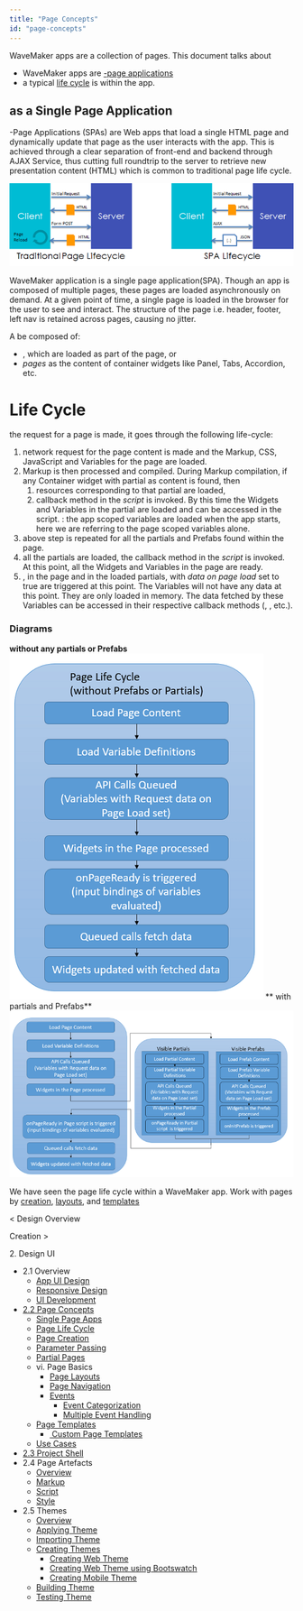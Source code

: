 ```yaml
---
title: "Page Concepts"
id: "page-concepts"
---
```


WaveMaker apps are a collection of pages. This document talks about

- WaveMaker apps are [\-page applications](#single-page-apps)
- a typical [life cycle](#page-lifecycle) is within the app.

## as a Single Page Application

\-Page Applications (SPAs) are Web apps that load a single HTML page and dynamically update that page as the user interacts with the app. This is achieved through a clear separation of front-end and backend through AJAX Service, thus cutting full roundtrip to the server to retrieve new presentation content (HTML) which is common to traditional page life cycle.

[![](../assets/spa_arch.png)](../assets/spa_arch.png)

WaveMaker application is a single page application(SPA). Though an app is composed of multiple pages, these pages are loaded asynchronously on demand. At a given point of time, a single page is loaded in the browser for the user to see and interact. The structure of the page i.e. header, footer, left nav is retained across pages, causing no jitter.

A be composed of:

- , which are loaded as part of the page, or
- _pages_ as the content of container widgets like Panel, Tabs, Accordion, etc.

# Life Cycle

the request for a page is made, it goes through the following life-cycle:

1. network request for the page content is made and the Markup, CSS, JavaScript and Variables for the page are loaded.
2. Markup is then processed and compiled. During Markup compilation, if any Container widget with partial as content is found, then
    1. resources corresponding to that partial are loaded,
    2. callback method in the _script_ is invoked. By this time the Widgets and Variables in the partial are loaded and can be accessed in the script. : the app scoped variables are loaded when the app starts, here we are referring to the page scoped variables alone.
3. above step is repeated for all the partials and Prefabs found within the page.
4. all the partials are loaded, the callback method in the _script_ is invoked. At this point, all the Widgets and Variables in the page are ready.
5. , in the page and in the loaded partials, with _data on page load_ set to true are triggered at this point. The Variables will not have any data at this point. They are only loaded in memory. The data fetched by these Variables can be accessed in their respective callback methods (, , etc.).

### Diagrams

**without any partials or Prefabs** [![page-life-cycle](../assets/Page-Life-Cycle.png)](../assets/Page-Life-Cycle.png) ** with partials and Prefabs** [![page-life-cycle-full](../assets/Page-Life-Cycle-full.png)](../assets/Page-Life-Cycle-full.png)

We have seen the page life cycle within a WaveMaker app. Work with pages by [creation](/learn/app-development/ui-design/page-creation/), [layouts](/learn/app-development/ui-design/page-concepts/page-layouts/), and [templates](/learn/app-development/ui-design/page-concepts/page-templates/)

< Design Overview

Creation >

2\. Design UI

- 2.1 Overview
    - [App UI Design](/learn/app-development/ui-design/design-overview/#app-ui-design)
    - [Responsive Design](/learn/app-development/ui-design/design-overview/#responsive-design)
    - [UI Development](/learn/app-development/ui-design/design-overview/#ui-development)
- [2.2 Page Concepts](#)
    - [Single Page Apps](#)
    - [Page Life Cycle](#page-lifecycle)
    - [Page Creation](/learn/app-development/ui-design/page-creation/)
    - [Parameter Passing](/learn/app-development/ui-design/page-creation/#page-parameters)
    - [Partial Pages](/learn/app-development/ui-design/page-concepts/partial-pages/)
    - vi. Page Basics
        - [Page Layouts](/learn/app-development/ui-design/page-concepts/page-layouts/#page-layouts)
        - [Page Navigation](/learn/app-development/ui-design/page-concepts/page-layouts/#page-navigation)
        - [Events](/learn/app-development/ui-design/page-concepts/page-layouts/#events)
            - [Event Categorization](/learn/app-development/ui-design/page-concepts/page-layouts/#event-categorization)
            - [Multiple Event Handling](/learn/app-development/ui-design/page-concepts/page-layouts/#multiple-events)
    - [Page Templates](/learn/app-development/ui-design/page-concepts/page-templates/)
        - [ Custom Page Templates](/learn/app-development/ui-design/page-concepts/page-templates/#creating-page-templates)
    - [Use Cases](/learn/app-development/ui-design/use-cases-ui-design/)
- [2.3 Project Shell](/learn/app-development/ui-design/project-shells/)
- 2.4 Page Artefacts
    - [Overview](/learn/app-development/ui-design/page-artefacts/)
    - [Markup](/learn/app-development/ui-design/page-artefacts/#page-markup)
    - [Script](/learn/app-development/ui-design/page-artefacts/#page-script)
    - [Style](/learn/app-development/ui-design/page-artefacts/#page-style)
- 2.5 Themes
    - [Overview](/learn/app-development/ui-design/themes/)
    - [Applying Theme](/learn/app-development/ui-design/themes/#apply-theme)
    - [Importing Theme](/learn/app-development/ui-design/themes/#import-theme)
    - [Creating Themes](/learn/app-development/ui-design/themes/#create-theme)
        - [Creating Web Theme](/learn/app-development/ui-design/themes/#create-theme-web)
        - [Creating Web Theme using Bootswatch](/learn/app-development/ui-design/themes/#create-theme-bootswatch)
        - [Creating Mobile Theme](/learn/app-development/ui-design/themes/#create-theme-mobile)
    - [Building Theme](/learn/app-development/ui-design/themes/#build-theme)
    - [Testing Theme](/learn/app-development/ui-design/themes/#test-theme)
